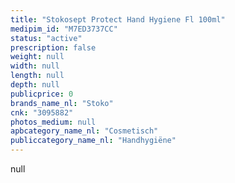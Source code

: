 ```yaml
---
title: "Stokosept Protect Hand Hygiene Fl 100ml"
medipim_id: "M7ED3737CC"
status: "active"
prescription: false
weight: null
width: null
length: null
depth: null
publicprice: 0
brands_name_nl: "Stoko"
cnk: "3095882"
photos_medium: null
apbcategory_name_nl: "Cosmetisch"
publiccategory_name_nl: "Handhygiëne"
---
```

null

